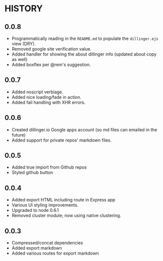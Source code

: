 HISTORY
=

0.0.8
-
- Programmatically reading in the `README.md` to populate the `dillinger.ejs` view (DRY).
- Removed google site verification value.
- Added handler for showing the about dillinger info (updated about copy as well)
- Added boxflex per @rem's suggestion.


0.0.7
-
- Added noscript verbiage.
- Added nice loading/fade in action.
- Added fail handling with XHR errors.

0.0.6
- 
  - Created dillinger.io Google apps account (so md files can emailed in the future)
  - Added support for private repos' markdown files.

0.0.5
-
 - Added true import from Github repos
 - Styled github button

0.0.4
-
 - Added export HTML including route in Express app
 - Various UI styling improvements.
 - Upgraded to node 0.6.1
 - Removed cluster module; now using native clustering.

0.0.3
-
 - Compressed/concat dependencies
 - Added export markdown
 - Added various routes for export markdown